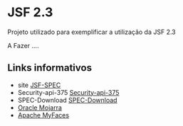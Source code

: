 # JSF 2.3
Projeto utilizado para exemplificar a utilização da JSF 2.3

A Fazer ....
## Links informativos

* site [JSF-SPEC](https://javaee.github.io/javaserverfaces-spec/)
* Security-api-375 [Security-api-375](http://jcp.org/en/jsr/detail?id=375)
* SPEC-Download [SPEC-Download](https://jcp.org/aboutJava/communityprocess/final/jsr375/index.html)
* [Oracle Mojarra](https://javaserverfaces.github.io)
* [Apache MyFaces](http://myfaces.apache.org)
